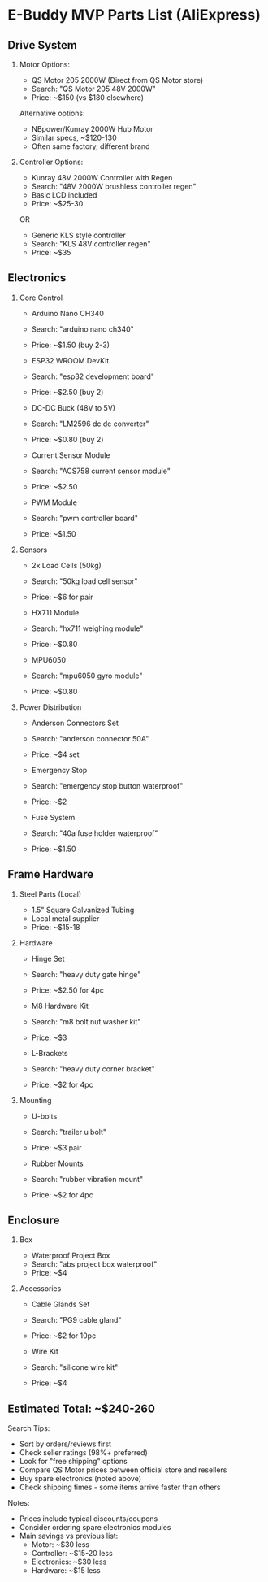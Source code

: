 # E-Buddy MVP Parts List (AliExpress)

## Drive System

1. Motor Options:
    - QS Motor 205 2000W (Direct from QS Motor store)
    - Search: "QS Motor 205 48V 2000W"
    - Price: ~$150 (vs $180 elsewhere)

   Alternative options:
    - NBpower/Kunray 2000W Hub Motor
    - Similar specs, ~$120-130
    - Often same factory, different brand

2. Controller Options:
    - Kunray 48V 2000W Controller with Regen
    - Search: "48V 2000W brushless controller regen"
    - Basic LCD included
    - Price: ~$25-30

   OR
    - Generic KLS style controller
    - Search: "KLS 48V controller regen"
    - Price: ~$35

## Electronics

1. Core Control
    - Arduino Nano CH340
    - Search: "arduino nano ch340"
    - Price: ~$1.50 (buy 2-3)

    - ESP32 WROOM DevKit
    - Search: "esp32 development board"
    - Price: ~$2.50 (buy 2)

    - DC-DC Buck (48V to 5V)
    - Search: "LM2596 dc dc converter"
    - Price: ~$0.80 (buy 2)

    - Current Sensor Module
    - Search: "ACS758 current sensor module"
    - Price: ~$2.50

    - PWM Module
    - Search: "pwm controller board"
    - Price: ~$1.50

2. Sensors
    - 2x Load Cells (50kg)
    - Search: "50kg load cell sensor"
    - Price: ~$6 for pair

    - HX711 Module
    - Search: "hx711 weighing module"
    - Price: ~$0.80

    - MPU6050
    - Search: "mpu6050 gyro module"
    - Price: ~$0.80

3. Power Distribution
    - Anderson Connectors Set
    - Search: "anderson connector 50A"
    - Price: ~$4 set

    - Emergency Stop
    - Search: "emergency stop button waterproof"
    - Price: ~$2

    - Fuse System
    - Search: "40a fuse holder waterproof"
    - Price: ~$1.50

## Frame Hardware

1. Steel Parts (Local)
    - 1.5" Square Galvanized Tubing
    - Local metal supplier
    - Price: ~$15-18

2. Hardware
    - Hinge Set
    - Search: "heavy duty gate hinge"
    - Price: ~$2.50 for 4pc

    - M8 Hardware Kit
    - Search: "m8 bolt nut washer kit"
    - Price: ~$3

    - L-Brackets
    - Search: "heavy duty corner bracket"
    - Price: ~$2 for 4pc

3. Mounting
    - U-bolts
    - Search: "trailer u bolt"
    - Price: ~$3 pair

    - Rubber Mounts
    - Search: "rubber vibration mount"
    - Price: ~$2 for 4pc

## Enclosure

1. Box
    - Waterproof Project Box
    - Search: "abs project box waterproof"
    - Price: ~$4

2. Accessories
    - Cable Glands Set
    - Search: "PG9 cable gland"
    - Price: ~$2 for 10pc

    - Wire Kit
    - Search: "silicone wire kit"
    - Price: ~$4

## Estimated Total: ~$240-260

Search Tips:

- Sort by orders/reviews first
- Check seller ratings (98%+ preferred)
- Look for "free shipping" options
- Compare QS Motor prices between official store and resellers
- Buy spare electronics (noted above)
- Check shipping times - some items arrive faster than others

Notes:

- Prices include typical discounts/coupons
- Consider ordering spare electronics modules
- Main savings vs previous list:
    - Motor: ~$30 less
    - Controller: ~$15-20 less
    - Electronics: ~$30 less
    - Hardware: ~$15 less